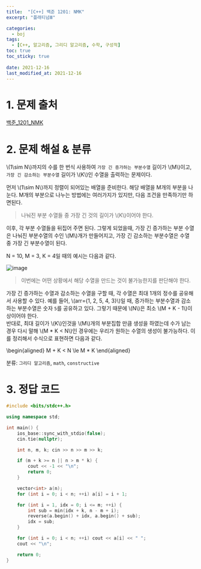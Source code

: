 ```yaml
---
title:  "[C++] 백준 1201: NMK"
excerpt: "플래티넘Ⅲ"

categories:
  - boj
tags:
  - [C++, 알고리즘, 그리디 알고리즘, 수학, 구성적]
toc: true
toc_sticky: true
 
date: 2021-12-16
last_modified_at: 2021-12-16
---
```


# 1. 문제 출처
[백준_1201_NMK](https://www.acmicpc.net/problem/1201)

# 2. 문제 해설 & 분류

\\(1\sim N\\)까지의 수를 한 번식 사용하여 `가장 긴 증가하는 부분수열` 길이가 \\(M\\)이고, `가장 긴 감소하는 부분수열` 길이가 \\(K\\)인 수열을 출력하는 문제이다.

먼저 \\(1\sim N\\)까지 정렬이 되어있는 배열을 준비한다. 해당 배열을 M개의 부분을 나눈다. M개의 부분으로 나누는 방법에는 여러가지가 있지만, 다음 조건을 만족하기만 하면된다.

> 나눠진 부분 수열들 중 가장 긴 것의 길이가 \\(K\\)이어야 한다.

이후, 각 부분 수열들을 뒤집어 주면 된다. 그렇게 되었을때, 가장 긴 증가하는 부분 수열은 나눠진 부분수열의 수인 \\(M\\)개가 만들어지고, 가장 긴 감소하는 부분수열은 수열 중 가장 긴 부분수열이 된다. 

N = 10, M = 3, K = 4일 때의 예시는 다음과 같다. 

![image](https://user-images.githubusercontent.com/91870042/146288631-1e0820b4-61ab-4d1d-b9fb-7e8fbe83e875.png)

> 이번에는 어떤 상황에서 해당 수열을 만드는 것이 불가능한지를 판단해야 한다.

가장 긴 증가하는 수열과 감소하는 수열을 구할 때, 각 수열은 최대 1개의 정수를 공유해서 사용할 수 있다. 예를 들어, \\(arr={1, 2, 5, 4, 3}\\)일 때, 증가하는 부분수열과 감소하는 부분수열은 숫자 `5`를 공유하고 있다. 그렇기 때문에 \\(N\\)은 최소 \\(M + K - 1\\)이상이어야 한다.  
반대로, 최대 길이가 \\(K\\)인것을 \\(M\\)개의 부분집합 만큼 생성을 하였는데 수가 남는 경우 다시 말해 \\(M * K < N\\)인 경우에는 우리가 원하는 수열의 생성이 불가능하다.
이를 정리해서 수식으로 표현하면 다음과 같다.

\begin{aligned}
    M + K < N \le M * K
\end{aligned}

분류: `그리디 알고리즘`, `math`, `constructive`

# 3. 정답 코드
```cpp
#include <bits/stdc++.h>

using namespace std;

int main() {
    ios_base::sync_with_stdio(false);
    cin.tie(nullptr);

    int n, m, k; cin >> n >> m >> k;

    if (m + k >= n || n > m * k) {
        cout << -1 << "\n";
        return 0;
    }

    vector<int> a(n);
    for (int i = 0; i < n; ++i) a[i] = i + 1;

    for (int i = 1, idx = 0; i <= m; ++i) {
        int sub = min(idx + k, n - m + i);
        reverse(a.begin() + idx, a.begin() + sub);
        idx = sub;
    }

    for (int i = 0; i < n; ++i) cout << a[i] << " ";
    cout << "\n";

    return 0;
}
```


